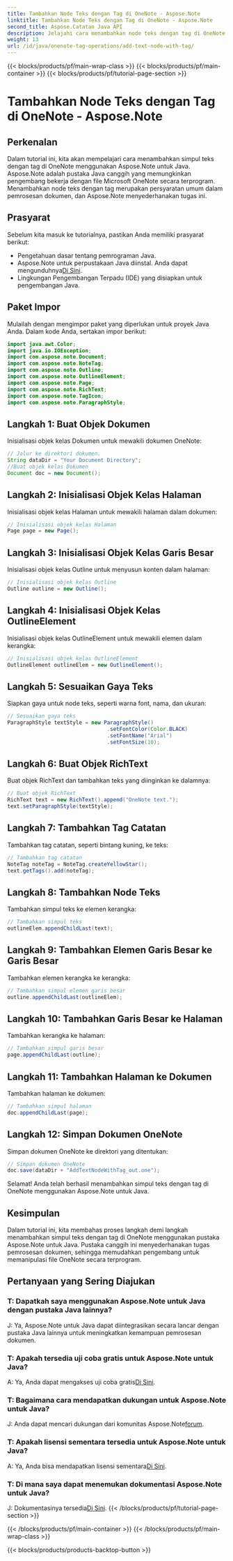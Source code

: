 ```yaml
---
title: Tambahkan Node Teks dengan Tag di OneNote - Aspose.Note
linktitle: Tambahkan Node Teks dengan Tag di OneNote - Aspose.Note
second_title: Aspose.Catatan Java API
description: Jelajahi cara menambahkan node teks dengan tag di OneNote menggunakan Aspose.Note untuk Java. Mudah, efisien, dan ramah pengembang. Unduh perpustakaannya sekarang!
weight: 13
url: /id/java/onenote-tag-operations/add-text-node-with-tag/
---
```


{{< blocks/products/pf/main-wrap-class >}}
{{< blocks/products/pf/main-container >}}
{{< blocks/products/pf/tutorial-page-section >}}

# Tambahkan Node Teks dengan Tag di OneNote - Aspose.Note

## Perkenalan
Dalam tutorial ini, kita akan mempelajari cara menambahkan simpul teks dengan tag di OneNote menggunakan Aspose.Note untuk Java. Aspose.Note adalah pustaka Java canggih yang memungkinkan pengembang bekerja dengan file Microsoft OneNote secara terprogram. Menambahkan node teks dengan tag merupakan persyaratan umum dalam pemrosesan dokumen, dan Aspose.Note menyederhanakan tugas ini.
## Prasyarat
Sebelum kita masuk ke tutorialnya, pastikan Anda memiliki prasyarat berikut:
- Pengetahuan dasar tentang pemrograman Java.
-  Aspose.Note untuk perpustakaan Java diinstal. Anda dapat mengunduhnya[Di Sini](https://releases.aspose.com/note/java/).
- Lingkungan Pengembangan Terpadu (IDE) yang disiapkan untuk pengembangan Java.
## Paket Impor
Mulailah dengan mengimpor paket yang diperlukan untuk proyek Java Anda. Dalam kode Anda, sertakan impor berikut:
```java
import java.awt.Color;
import java.io.IOException;
import com.aspose.note.Document;
import com.aspose.note.NoteTag;
import com.aspose.note.Outline;
import com.aspose.note.OutlineElement;
import com.aspose.note.Page;
import com.aspose.note.RichText;
import com.aspose.note.TagIcon;
import com.aspose.note.ParagraphStyle;
```
## Langkah 1: Buat Objek Dokumen
Inisialisasi objek kelas Dokumen untuk mewakili dokumen OneNote:
```java
// Jalur ke direktori dokumen.
String dataDir = "Your Document Directory";
//Buat objek kelas Dokumen
Document doc = new Document();
```
## Langkah 2: Inisialisasi Objek Kelas Halaman
Inisialisasi objek kelas Halaman untuk mewakili halaman dalam dokumen:
```java
// Inisialisasi objek kelas Halaman
Page page = new Page();
```
## Langkah 3: Inisialisasi Objek Kelas Garis Besar
Inisialisasi objek kelas Outline untuk menyusun konten dalam halaman:
```java
// Inisialisasi objek kelas Outline
Outline outline = new Outline();
```
## Langkah 4: Inisialisasi Objek Kelas OutlineElement
Inisialisasi objek kelas OutlineElement untuk mewakili elemen dalam kerangka:
```java
// Inisialisasi objek kelas OutlineElement
OutlineElement outlineElem = new OutlineElement();
```
## Langkah 5: Sesuaikan Gaya Teks
Siapkan gaya untuk node teks, seperti warna font, nama, dan ukuran:
```java
// Sesuaikan gaya teks
ParagraphStyle textStyle = new ParagraphStyle()
                                .setFontColor(Color.BLACK)
                                .setFontName("Arial")
                                .setFontSize(10);
```
## Langkah 6: Buat Objek RichText
Buat objek RichText dan tambahkan teks yang diinginkan ke dalamnya:
```java
// Buat objek RichText
RichText text = new RichText().append("OneNote text.");
text.setParagraphStyle(textStyle);
```
## Langkah 7: Tambahkan Tag Catatan
Tambahkan tag catatan, seperti bintang kuning, ke teks:
```java
// Tambahkan tag catatan
NoteTag noteTag = NoteTag.createYellowStar();
text.getTags().add(noteTag);
```
## Langkah 8: Tambahkan Node Teks
Tambahkan simpul teks ke elemen kerangka:
```java
// Tambahkan simpul teks
outlineElem.appendChildLast(text);
```
## Langkah 9: Tambahkan Elemen Garis Besar ke Garis Besar
Tambahkan elemen kerangka ke kerangka:
```java
// Tambahkan simpul elemen garis besar
outline.appendChildLast(outlineElem);
```
## Langkah 10: Tambahkan Garis Besar ke Halaman
Tambahkan kerangka ke halaman:
```java
// Tambahkan simpul garis besar
page.appendChildLast(outline);
```
## Langkah 11: Tambahkan Halaman ke Dokumen
Tambahkan halaman ke dokumen:
```java
// Tambahkan simpul halaman
doc.appendChildLast(page);
```
## Langkah 12: Simpan Dokumen OneNote
Simpan dokumen OneNote ke direktori yang ditentukan:
```java
// Simpan dokumen OneNote
doc.save(dataDir + "AddTextNodeWithTag_out.one");
```
Selamat! Anda telah berhasil menambahkan simpul teks dengan tag di OneNote menggunakan Aspose.Note untuk Java.
## Kesimpulan
Dalam tutorial ini, kita membahas proses langkah demi langkah menambahkan simpul teks dengan tag di OneNote menggunakan pustaka Aspose.Note untuk Java. Pustaka canggih ini menyederhanakan tugas pemrosesan dokumen, sehingga memudahkan pengembang untuk memanipulasi file OneNote secara terprogram.
## Pertanyaan yang Sering Diajukan
### T: Dapatkah saya menggunakan Aspose.Note untuk Java dengan pustaka Java lainnya?
J: Ya, Aspose.Note untuk Java dapat diintegrasikan secara lancar dengan pustaka Java lainnya untuk meningkatkan kemampuan pemrosesan dokumen.
### T: Apakah tersedia uji coba gratis untuk Aspose.Note untuk Java?
 A: Ya, Anda dapat mengakses uji coba gratis[Di Sini](https://releases.aspose.com/).
### T: Bagaimana cara mendapatkan dukungan untuk Aspose.Note untuk Java?
J: Anda dapat mencari dukungan dari komunitas Aspose.Note[forum](https://forum.aspose.com/c/note/28).
### T: Apakah lisensi sementara tersedia untuk Aspose.Note untuk Java?
 A: Ya, Anda bisa mendapatkan lisensi sementara[Di Sini](https://purchase.aspose.com/temporary-license/).
### T: Di mana saya dapat menemukan dokumentasi Aspose.Note untuk Java?
 J: Dokumentasinya tersedia[Di Sini](https://reference.aspose.com/note/java/).
{{< /blocks/products/pf/tutorial-page-section >}}

{{< /blocks/products/pf/main-container >}}
{{< /blocks/products/pf/main-wrap-class >}}

{{< blocks/products/products-backtop-button >}}
